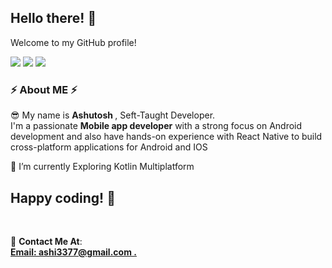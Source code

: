 <h2>Hello there! 👋</h2>
<p>Welcome to my GitHub profile!</p>

<!-- <p>
  <img height="190" src="https://github-readme-stats.vercel.app/api?username=ashutoshkailkhura&show_icons=true&hide_border=false&line_height=20&title_color=336791&icon_color=1b93c9&show_owner=true"/>
</p> -->

<p>  
    <img src="https://img.shields.io/badge/-Kotlin-FFFFFF?style=flat-square&logo=kotlin&logoColor=blue"/>
    <img src="https://img.shields.io/badge/-TypeScript-blue?style=flat-square&logo=TypeScript&logoColor=white"/>
    <img src="https://img.shields.io/badge/-Swift-orange?style=flat-square&logo=Swift&logoColor=white"/>
</p>

<h3>⚡️ About ME ⚡️</h3>
<p>
  😎 My name is <b>Ashutosh </b>,  Seft-Taught Developer.<br/>
  I'm a passionate <b>Mobile app developer</b> with a strong focus on Android development and also have hands-on experience with React Native to build cross-platform applications for Android and IOS<br/>

🌱 I’m currently Exploring Kotlin Multiplatform

</p>

<h2>Happy coding! 🚀</h2>
</br>
<p>
  🔗 <b>Contact Me At</b>: <br/>
  <b><a href="mailto:ashi3377@gmail.com">Email: </>ashi3377@gmail.com .</a></p><br/>
